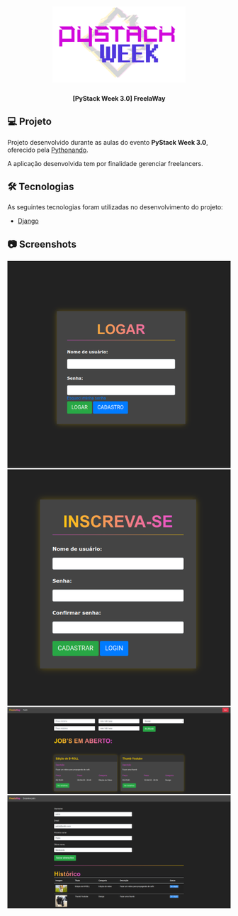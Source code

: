 <h1 align="center">
  <img src=".github/logo.png" width="300px" alt="psw3.0" />
</h1>

<h4 align="center">
  [PyStack Week 3.0] FreelaWay
</h4>

## 💻 Projeto

Projeto desenvolvido durante as aulas do evento **PyStack Week 3.0**, oferecido pela [Pythonando][pythonando].

A aplicação desenvolvida tem por finalidade gerenciar freelancers.

## 🛠 Tecnologias

As seguintes tecnologias foram utilizadas no desenvolvimento do projeto:

- [Django][django]

## 📷 Screenshots

<kbd>
  <img src=".github/login.png" alt="login" width="600" />
</kbd>

<kbd>
  <img src=".github/register.png" alt="register" width="600" />
</kbd>

<kbd>
  <img src=".github/find_jobs.png" alt="find_jobs" width="900" />
</kbd>

<kbd>
  <img src=".github/profile.png" alt="profile" width="900" />
</kbd>

[pythonando]: https://pythonando.com.br/
[django]: https://www.djangoproject.com/
